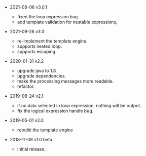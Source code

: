 * 2021-09-06 v3.0.1
  * fixed the loop expression bug.
  * add template validation for nestable expressions,

* 2021-08-26 v3.0
    * re-implement the template engine.
    * supports nested loop.
    * supports escaping.

* 2020-01-31 v2.2
    * upgrade java to 1.8
    * upgrade dependencies.
    * make the processing messages more readable.
    * refactor.

* 2019-08-24 v2.1
    * if no data selected in loop expression, nothing will be output.
    * fix the logical expression handle bug.

* 2019-05-01 v2.0
    * rebuild the template engine

* 2018-11-09 v1.0 beta
    * initial release.

